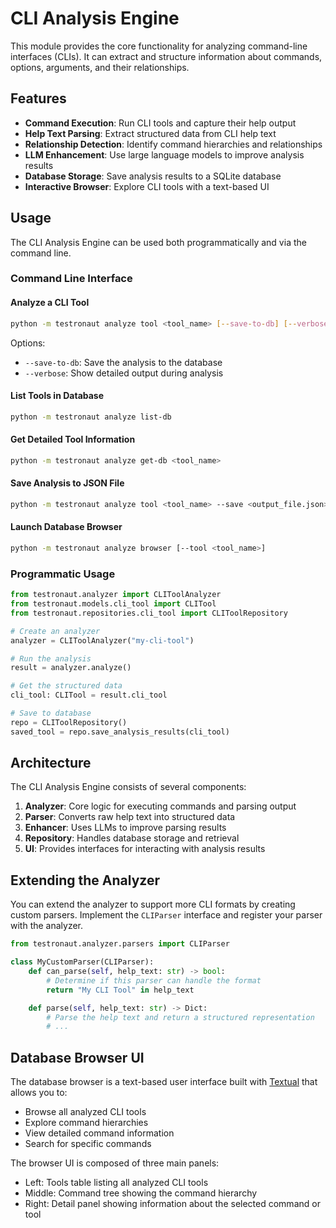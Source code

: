 # CLI Analysis Engine

This module provides the core functionality for analyzing command-line interfaces (CLIs). It can extract and structure information about commands, options, arguments, and their relationships.

## Features

- **Command Execution**: Run CLI tools and capture their help output
- **Help Text Parsing**: Extract structured data from CLI help text
- **Relationship Detection**: Identify command hierarchies and relationships
- **LLM Enhancement**: Use large language models to improve analysis results
- **Database Storage**: Save analysis results to a SQLite database
- **Interactive Browser**: Explore CLI tools with a text-based UI

## Usage

The CLI Analysis Engine can be used both programmatically and via the command line.

### Command Line Interface

#### Analyze a CLI Tool

```bash
python -m testronaut analyze tool <tool_name> [--save-to-db] [--verbose]
```

Options:
- `--save-to-db`: Save the analysis to the database
- `--verbose`: Show detailed output during analysis

#### List Tools in Database

```bash
python -m testronaut analyze list-db
```

#### Get Detailed Tool Information

```bash
python -m testronaut analyze get-db <tool_name>
```

#### Save Analysis to JSON File

```bash
python -m testronaut analyze tool <tool_name> --save <output_file.json>
```

#### Launch Database Browser

```bash
python -m testronaut analyze browser [--tool <tool_name>]
```

### Programmatic Usage

```python
from testronaut.analyzer import CLIToolAnalyzer
from testronaut.models.cli_tool import CLITool
from testronaut.repositories.cli_tool import CLIToolRepository

# Create an analyzer
analyzer = CLIToolAnalyzer("my-cli-tool")

# Run the analysis
result = analyzer.analyze()

# Get the structured data
cli_tool: CLITool = result.cli_tool

# Save to database
repo = CLIToolRepository()
saved_tool = repo.save_analysis_results(cli_tool)
```

## Architecture

The CLI Analysis Engine consists of several components:

1. **Analyzer**: Core logic for executing commands and parsing output
2. **Parser**: Converts raw help text into structured data
3. **Enhancer**: Uses LLMs to improve parsing results
4. **Repository**: Handles database storage and retrieval
5. **UI**: Provides interfaces for interacting with analysis results

## Extending the Analyzer

You can extend the analyzer to support more CLI formats by creating custom parsers. Implement the `CLIParser` interface and register your parser with the analyzer.

```python
from testronaut.analyzer.parsers import CLIParser

class MyCustomParser(CLIParser):
    def can_parse(self, help_text: str) -> bool:
        # Determine if this parser can handle the format
        return "My CLI Tool" in help_text

    def parse(self, help_text: str) -> Dict:
        # Parse the help text and return a structured representation
        # ...
```

## Database Browser UI

The database browser is a text-based user interface built with [Textual](https://textual.io/) that allows you to:

- Browse all analyzed CLI tools
- Explore command hierarchies
- View detailed command information
- Search for specific commands

The browser UI is composed of three main panels:
- Left: Tools table listing all analyzed CLI tools
- Middle: Command tree showing the command hierarchy
- Right: Detail panel showing information about the selected command or tool